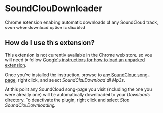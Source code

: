 # SoundClouDownloader

Chrome extension enabling automatic downloads of any SoundCloud track, even when download option is disabled

## How do I use this extension?

This extension is not currently available in the Chrome web store, so you will need to follow [Google's instructions for how to load an unpacked extension](https://developer.chrome.com/extensions/getstarted#unpacked).

Once you've installed the instruction, browse to [any SoundCloud song-page](https://soundcloud.com/brianvaughn/burn-you-away), right click, and select *SoundClouDownload all Mp3s*.

At this point any SoundCloud song-page you visit (including the one you were already one) will be automatically downloaded to your *Downloads* directory. To deactivate the plugin, right click and select *Stop SoundClouDownloading*.
